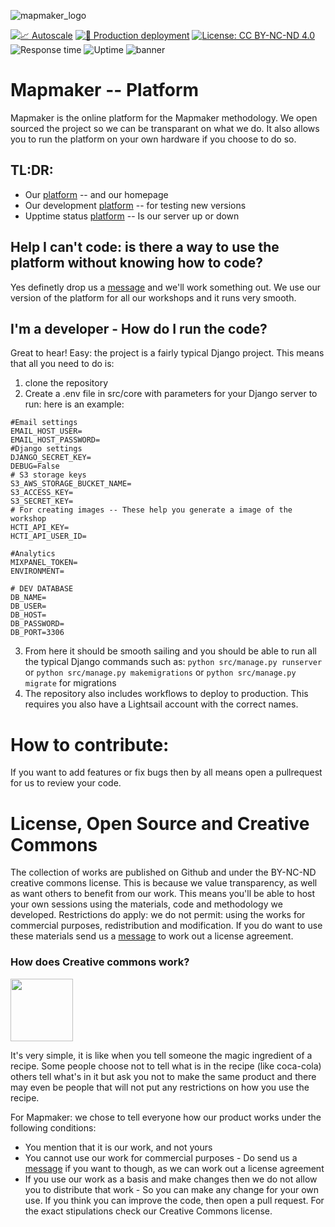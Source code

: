 ![mapmaker_logo](https://user-images.githubusercontent.com/71013416/235667781-5f015188-a834-4409-be82-df9ca07680ed.png)


[![📈 Autoscale](https://github.com/two-trick-pony-NL/mapmaker/actions/workflows/autoscale.yml/badge.svg?branch=master)](https://github.com/two-trick-pony-NL/mapmaker/actions/workflows/autoscale.yml)
[![🚀 Production deployment](https://github.com/two-trick-pony-NL/mapmaker/actions/workflows/productiondeploy.yml/badge.svg)](https://github.com/two-trick-pony-NL/mapmaker/actions/workflows/productiondeploy.yml)
[![License: CC BY-NC-ND 4.0](https://img.shields.io/badge/License-CC_BY--NC--ND_4.0-lightgrey.svg)](https://creativecommons.org/licenses/by-nc-nd/4.0/)
![Response time](https://img.shields.io/endpoint?url=https%3A%2F%2Fraw.githubusercontent.com%2Fupptime%2Fupptime%2Fmaster%2Fapi%2Fgoogle%2Fresponse-time.json)
![Uptime](https://img.shields.io/endpoint?url=https%3A%2F%2Fraw.githubusercontent.com%2Fupptime%2Fupptime%2Fmaster%2Fapi%2Fgoogle%2Fuptime.json)
![banner](https://user-images.githubusercontent.com/71013416/235923153-98dfe26f-e4b1-4577-bed3-493384429f4b.png)

# Mapmaker -- Platform
Mapmaker is the online platform for the Mapmaker methodology. We open sourced the project so we can be transparant on what we do. It also allows you to run the platform on your own hardware if you choose to do so. 

## TL:DR:
- Our [platform](https://mapmaker.nl) -- and our homepage 
- Our development [platform](https://triage.mapmaker.nl) -- for testing new versions
- Upptime status [platform](https://status.mapmaker.nl) -- Is our server up or down

## Help I can't code: is there a way to use the platform without knowing how to code?
Yes definetly drop us a [message](https://mapmaker.nl/contact) and we'll work something out. We use our version of the platform for all our workshops and it runs very smooth.  

## I'm a developer - How do I run the code? 
Great to hear! Easy: the project is a fairly typical Django project. This means that all you need to do is:
1. clone the repository
2. Create a .env file in src/core with parameters for your Django server to run: here is an example:

```
#Email settings
EMAIL_HOST_USER=
EMAIL_HOST_PASSWORD=
#Django settings
DJANGO_SECRET_KEY=
DEBUG=False
# S3 storage keys
S3_AWS_STORAGE_BUCKET_NAME=
S3_ACCESS_KEY=
S3_SECRET_KEY=
# For creating images -- These help you generate a image of the workshop
HCTI_API_KEY=
HCTI_API_USER_ID=

#Analytics
MIXPANEL_TOKEN=
ENVIRONMENT=

# DEV DATABASE
DB_NAME=
DB_USER=
DB_HOST=
DB_PASSWORD=
DB_PORT=3306
```

3. From here it should be smooth sailing and you should be able to run all the typical Django commands such as: 
`python src/manage.py runserver`
or
`python src/manage.py makemigrations` or `python src/manage.py migrate` for migrations
4. The repository also includes workflows to deploy to production. This requires you also have a Lightsail account with the correct names. 

# How to contribute:
If you want to add features or fix bugs then by all means open a pullrequest for us to review your code. 


# License, Open Source and Creative Commons
The collection of works are published on Github and under the BY-NC-ND creative commons license.  This is because we value transparency, as well as want others to benefit from our work. This means you'll be able to host your own sessions using the materials, code and methodology we developed. Restrictions do apply: we do not permit: using the works for commercial purposes, redistribution and modification. If you do want to use these materials send us a [message](https://mapmaker.nl/contact) to work out a license agreement.



### How does Creative commons work?
<img src="https://user-images.githubusercontent.com/71013416/230730932-b32e5048-5d7f-4f81-9df1-bfc658f6f5e4.png" width="100">

It's very simple, it is like when you tell someone the magic ingredient of a recipe. Some people choose not to tell what is in the recipe (like coca-cola) others tell what's in it but ask you not to make the same product and there may even be people that will not put any restrictions on how you use the recipe.

For Mapmaker: we chose to tell everyone how our product works under the following conditions:
- You mention that it is our work, and not yours
- You cannot use our work for commercial purposes - Do send us a [message](https://mapmaker.nl/contact)  if you want to though, as we can work out a license agreement
- If you use our work as a basis and make changes then we do not allow you to distribute that work - So you can make any change for your own use. If you think you can improve the code, then open a pull request.
For the exact stipulations check our Creative Commons license.

